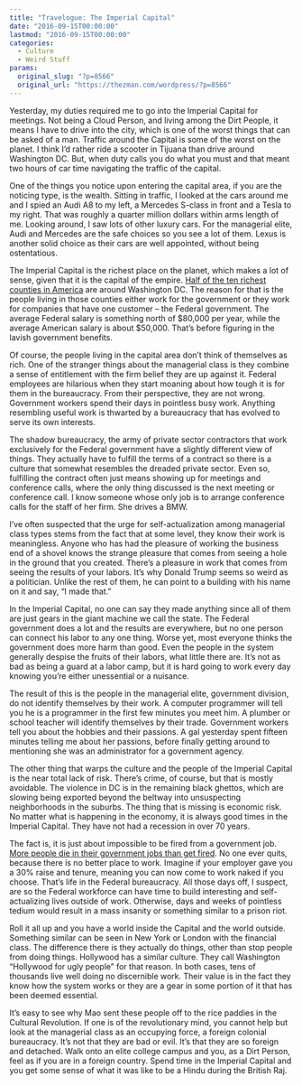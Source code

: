 ```yaml
---
title: "Travelogue: The Imperial Capital"
date: "2016-09-15T00:00:00"
lastmod: "2016-09-15T00:00:00"
categories:
  - Culture
  - Weird Stuff
params:
  original_slug: "?p=8566"
  original_url: "https://thezman.com/wordpress/?p=8566"
---
```


Yesterday, my duties required me to go into the Imperial Capital for
meetings. Not being a Cloud Person, and living among the Dirt People, it
means I have to drive into the city, which is one of the worst things
that can be asked of a man. Traffic around the Capital is some of the
worst on the planet. I think I’d rather ride a scooter in Tijuana than
drive around Washington DC. But, when duty calls you do what you must
and that meant two hours of car time navigating the traffic of the
capital.

One of the things you notice upon entering the capital area, if you are
the noticing type, is the wealth. Sitting in traffic, I looked at the
cars around me and I spied an Audi A8 to my left, a Mercedes S-class in
front and a Tesla to my right. That was roughly a quarter million
dollars within arms length of me. Looking around, I saw lots of other
luxury cars. For the managerial elite, Audi and Mercedes are the safe
choices so you see a lot of them. Lexus is another solid choice as their
cars are well appointed, without being ostentatious.

The Imperial Capital is the richest place on the planet, which makes a
lot of sense, given that it is the capital of the empire. <a
href="http://top101news.com/2015-2016-2017-2018/news/society/richest-counties-us/"
target="_blank">Half of the ten richest counties in America</a> are
around Washington DC. The reason for that is the people living in those
counties either work for the government or they work for companies that
have one customer – the Federal government. The average Federal salary
is something north of $80,000 per year, while the average American
salary is about $50,000. That’s before figuring in the lavish government
benefits.

Of course, the people living in the capital area don’t think of
themselves as rich. One of the stranger things about the managerial
class is they combine a sense of entitlement with the firm belief they
are up against it. Federal employees are hilarious when they start
moaning about how tough it is for them in the bureaucracy. From their
perspective, they are not wrong. Government workers spend their days in
pointless busy work. Anything resembling useful work is thwarted by a
bureaucracy that has evolved to serve its own interests.

The shadow bureaucracy, the army of private sector contractors that work
exclusively for the Federal government have a slightly different view of
things. They actually have to fulfill the terms of a contract so there
is a culture that somewhat resembles the dreaded private sector. Even
so, fulfilling the contract often just means showing up for meetings and
conference calls, where the only thing discussed is the next meeting or
conference call. I know someone whose only job is to arrange conference
calls for the staff of her firm. She drives a BMW.

I’ve often suspected that the urge for self-actualization among
managerial class types stems from the fact that at some level, they know
their work is meaningless. Anyone who has had the pleasure of working
the business end of a shovel knows the strange pleasure that comes from
seeing a hole in the ground that you created. There’s a pleasure in work
that comes from seeing the results of your labors. It’s why Donald Trump
seems so weird as a politician. Unlike the rest of them, he can point to
a building with his name on it and say, “I made that.”

In the Imperial Capital, no one can say they made anything since all of
them are just gears in the giant machine we call the state. The Federal
government does a lot and the results are everywhere, but no one person
can connect his labor to any one thing. Worse yet, most everyone thinks
the government does more harm than good. Even the people in the system
generally despise the fruits of their labors, what little there are.
It’s not as bad as being a guard at a labor camp, but it is hard going
to work every day knowing you’re either unessential or a nuisance.

The result of this is the people in the managerial elite, government
division, do not identify themselves by their work. A computer
programmer will tell you he is a programmer in the first few minutes you
meet him. A plumber or school teacher will identify themselves by their
trade. Government workers tell you about the hobbies and their passions.
A gal yesterday spent fifteen minutes telling me about her passions,
before finally getting around to mentioning she was an administrator for
a government agency.

The other thing that warps the culture and the people of the Imperial
Capital is the near total lack of risk. There’s crime, of course, but
that is mostly avoidable. The violence in DC is in the remaining black
ghettos, which are slowing being exported beyond the beltway into
unsuspecting neighborhoods in the suburbs. The thing that is missing is
economic risk. No matter what is happening in the economy, it is always
good times in the Imperial Capital. They have not had a recession in
over 70 years.

The fact is, it is just about impossible to be fired from a government
job. <a
href="http://www.cbsnews.com/news/want-a-job-where-youre-more-likely-to-die-than-be-fired-try-the-government/"
target="_blank">More people die in their government jobs than get
fired</a>. No one ever quits, because there is no better place to work.
Imagine if your employer gave you a 30% raise and tenure, meaning you
can now come to work naked if you choose. That’s life in the Federal
bureaucracy. All those days off, I suspect, are so the Federal workforce
can have time to build interesting and self-actualizing lives outside of
work. Otherwise, days and weeks of pointless tedium would result in a
mass insanity or something similar to a prison riot.

Roll it all up and you have a world inside the Capital and the world
outside. Something similar can be seen in New York or London with the
financial class. The difference there is they actually do things, other
than stop people from doing things. Hollywood has a similar culture.
They call Washington “Hollywood for ugly people” for that reason. In
both cases, tens of thousands live well doing no discernible work. Their
value is in the fact they know how the system works or they are a gear
in some portion of it that has been deemed essential.

It’s easy to see why Mao sent these people off to the rice paddies in
the Cultural Revolution. If one is of the revolutionary mind, you cannot
help but look at the managerial class as an occupying force, a foreign
colonial bureaucracy. It’s not that they are bad or evil. It’s that they
are so foreign and detached. Walk onto an elite college campus and you,
as a Dirt Person, feel as if you are in a foreign country. Spend time in
the Imperial Capital and you get some sense of what it was like to be a
Hindu during the British Raj.
